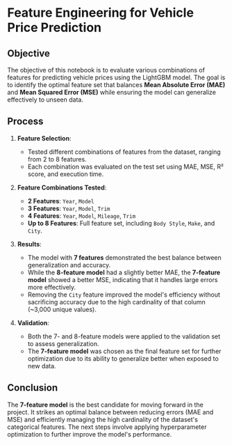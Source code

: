 # Feature Engineering for Vehicle Price Prediction

## Objective
The objective of this notebook is to evaluate various combinations of features for predicting vehicle prices using the LightGBM model. The goal is to identify the optimal feature set that balances **Mean Absolute Error (MAE)** and **Mean Squared Error (MSE)** while ensuring the model can generalize effectively to unseen data.

## Process

1. **Feature Selection**:
   - Tested different combinations of features from the dataset, ranging from 2 to 8 features.
   - Each combination was evaluated on the test set using MAE, MSE, R² score, and execution time.
   
2. **Feature Combinations Tested**:
   - **2 Features**: `Year`, `Model`
   - **3 Features**: `Year`, `Model`, `Trim`
   - **4 Features**: `Year`, `Model`, `Mileage`, `Trim`
   - **Up to 8 Features**: Full feature set, including `Body Style`, `Make`, and `City`.

3. **Results**:
   - The model with **7 features** demonstrated the best balance between generalization and accuracy.
   - While the **8-feature model** had a slightly better MAE, the **7-feature model** showed a better MSE, indicating that it handles large errors more effectively.
   - Removing the `City` feature improved the model's efficiency without sacrificing accuracy due to the high cardinality of that column (~3,000 unique values).

4. **Validation**:
   - Both the 7- and 8-feature models were applied to the validation set to assess generalization.
   - The **7-feature model** was chosen as the final feature set for further optimization due to its ability to generalize better when exposed to new data.

## Conclusion
The **7-feature model** is the best candidate for moving forward in the project. It strikes an optimal balance between reducing errors (MAE and MSE) and efficiently managing the high cardinality of the dataset's categorical features. The next steps involve applying hyperparameter optimization to further improve the model's performance.

